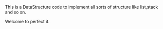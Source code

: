 This is a DataStructure code to implement all sorts of structure like list,stack and so on.

Welcome to perfect it.